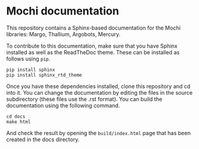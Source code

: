 Mochi documentation
===================

This repository contains a Sphinx-based documentation
for the Mochi libraries: Margo, Thallium, Argobots, Mercury.

To contribute to this documentation, make sure that you
have Sphinx installed as well as the ReadTheDoc theme.
These can be installed as follows using `pip`.

```
pip install sphinx
pip install sphinx_rtd_theme
```

Once you have these dependencies installed, clone this
repository and cd into it. You can change the documentation
by editing the files in the source subdirectory (these files
use the .rst format). You can build the documentation
using the following command.

```
cd docs
make html
```

And check the result by opening the `build/index.html` page
that has been created in the docs directory.
